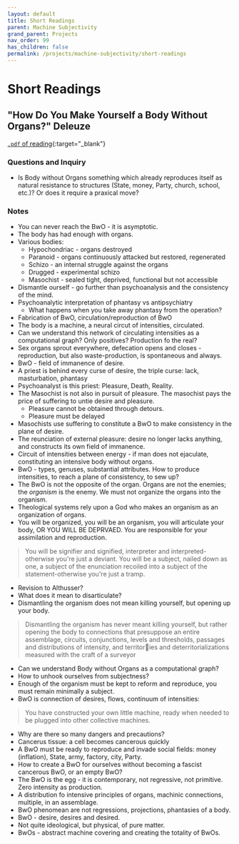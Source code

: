 ```yaml
---
layout: default
title: Short Readings
parent: Machine Subjectivity
grand_parent: Projects
nav_order: 99
has_children: false
permalink: /projects/machine-subjectivity/short-readings
---
```


# Short Readings

## "How Do You Make Yourself a Body Without Organs?" Deleuze

[`.pdf` of reading](https://interactive-intelligence.github.io/pages/projects/machine-subjectivity/files/DampG_Body.pdf){:target="_blank"}

### Questions and Inquiry
- Is Body without Organs something which already reproduces itself as natural resistance to structures (State, money, Party, church, school, etc.)? Or does it require a praxical move?

### Notes
- You can never reach the BwO - it is asymptotic.
- The body has had enough with organs.
- Various bodies:
  - Hypochondriac - organs destroyed
  - Paranoid - organs continuously attacked but restored, regenerated
  - Schizo - an internal struggle against the organs
  - Drugged - experimental schizo
  - Masochist - sealed tight, deprived, functional but not accessible
- Dismantle ourself - go further than psychoanalysis and the consistency of the mind.
- Psychoanalytic interpretation of phantasy vs antipsychiatry
  - What happens when you take away phantasy from the operation?
- Fabrication of BwO, circulation/reproduction of BwO
- The body is a machine, a neural circut of intensities, circulated. 
- Can we understand this network of circulating intensities as a computational graph? Only positives? Production fo the real?
- Sex organs sprout everywhere, defecation opens and closes - reproduction, but also waste-production, is spontaneous and always.
- BwO - field of immanence of desire.
- A priest is behind every curse of desire, the triple curse: lack, masturbation, phantasy
- Psychoanalyst is this priest: Pleasure, Death, Reality. 
- The Masochist is not also in pursuit of pleasure. The masochist pays the price of suffering to untie desire and pleasure.
  - Pleasure cannot be obtained through detours.
  - Pleasure must be delayed
- Masochists use suffering to constitute a BwO to make consistency in the plane of desire.
- The reunciation of external pleasure: desire no longer lacks anything, and constructs its own field of immanence.
- Circuit of intensities between energy - if man does not ejaculate, constituting an intensive body without organs.
- BwO - types, genuses, substantial attributes. How to produce intensities, to reach a plane of consistency, to sew up?
- The BwO is not the opposite of the organ. Organs are not the enemies; the _organism_ is the enemy. We must not organize the organs into the organism.
- Theological systems rely upon a God who makes an organism as an organization of organs.
- You will be organized, you will be an organism, you will articulate your body, OR YOU WILL BE DEPRVAED. You are responsible for your assimilation and reproduction.

> You will be signifier and signified, interpreter and interpreted-otherwise you're just a deviant. You will be a subject, nailed down as one, a subject of the enunciation recoiled into a subject of the statement-otherwise you're just a tramp. 

- Revision to Althusser?
- What does it mean to disarticulate?
- Dismantling the organism does not mean killing yourself, but opening up your body.

> Dismantling the organism has never meant killing yourself, but rather opening the body to connections that presuppose an entire assemblage, circuits, conjunctions, levels and thresholds, passages and distributions of intensity, and territories and deterritorializations measured with the craft of a surveyor

- Can we understand Body without Organs as a computational graph?
- How to unhook ourselves from subjectness?
- Enough of the organism must be kept to reform and reproduce, you must remain minimally a subject. 
- BwO is connection of desires, flows, continuum of intensities: 

> You have constructed your own little machine, ready when needed to be plugged into other collective machines.

- Why are there so many dangers and precautions? 
- Cancerus tissue: a cell becomes cancerous quickly
- A BwO must be ready to reproduce and invade social fields: money (inflation), State, army, factory, city, Party.
- How to create a BwO for ourselves without becoming a fascist cancerous BwO, or an empty BwO?
- The BwO is the egg - it is contemporary, not regressive, not primitive. Zero intensity as production.
- A distribution fo intensive principles of organs, machinic connections, multiple, in an assemblage.
- BwO phenomean are not regressions, projections, phantasies of a body.
- BwO - desire, desires and desired.
- Not quite ideological, but physical, of pure matter.
- BwOs - abstract machine covering and creating the totality of BwOs.


